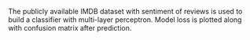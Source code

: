 The publicly available IMDB dataset with sentiment of reviews is used to build a classifier with multi-layer perceptron. Model loss is plotted along with confusion matrix after prediction.